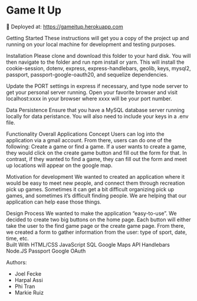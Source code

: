 # Game It Up

🚀 Deployed at: https://gameitup.herokuapp.com

Getting Started
These instructions will get you a copy of the project up and running on your local machine for development and testing purposes.

Installation
Please clone and download this folder to your hard disk. You will then navigate to the folder and run npm install or yarn. This will install the cookie-session, dotenv, express, express-handlebars, geolib, keys, mysql2, passport, passport-google-oauth20, and sequelize dependencies.

Update the PORT settings in express if necessary, and type node server to get your personal server running. Open your favorite browser and visit localhost:xxxx in your browser where xxxx will be your port number.

Data Persistence
Ensure that you have a MySQL database server running locally for data peristance. You will also need to include your keys in a .env file.

Functionality
Overall Applications Concept
Users can log into the application via a gmail account. From there, users can do one of the following: Create a game or find a game. If a user wants to create a game, they would click on the create game button and fill out the form for that. In contrast, if they wanted to find a game, they can fill out the form and meet up locations will appear on the google map.

Motivation for development
We wanted to created an application where it would be easy to meet new people, and connect them through recreation pick up games. Sometimes it can get a bit difficult organizing pick up games, and sometimes it’s difficult finding people. We are helping that our application can help ease those things.

Design Process
We wanted to make the application “easy-to-use”. We decided to create two big buttons on the home page. Each button will either take the user to the find game page or the create game page. From there, we created a form to gather information from the user: type of sport, date, time, etc.
<br>
Built With
HTML/CSS
JavaScript
SQL
Google Maps API
Handlebars
Node.JS
Passport
Google OAuth

Authors:
- Joel Fecke
- Harpal Assi
- Phi Tran
- Markie Ruiz
